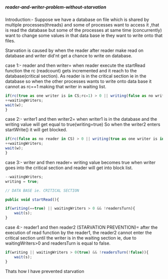 ##### reader-and-writer-problem-without-starvation
 Introduction:-
Suppose we have a database on file which is shared by multiple processes(threads) and some of processes want to access it ,that is read the database but some of the processes at same time (concurrently) want to change some values in that data base ie they want to write onto that files.

Starvation is caused by when the reader after reader make read on database and writer did'nt get a chance to write on database.

case 1:- reader and then writer=
when reader execute the startRead function the rc (readcount) gets incremented and it reach to the database(critical section).
As reader is in the critical section ie in the database so when the other processes wants to write onto data base it cannot as rc==1 making that writer in waiting list.
 
 ```js
 if(rc(true as one writer is in CS;rc=1) > 0 || writing(false as no writer in CS)){
++waitingWriters; 
wait(w);
 }
```

case 2:- writer1 and then writer2=
when writer1 is in the database and the writing value will get equal to true(writing=true) So when the writer2 enters startWrite() it will get blocked.
 
 ```js
 if(rc(false as no reader in CS) > 0 || writing(true as one writer is in CS)){
++waitingWriters; 
wait(w);
 }
```
case 3:- writer and then reader= writing value becomes true when writer goes into the critical section and reader will get into block list.
 ```js
--waitingWriters;
 writing = true;

// DATA BASE ie. CRITICAL SECTION
```
```js
public void startRead(){ 

if(writing(==true) || waitingWriters > 0 && !readersTurn){
    wait(s);
}
```
case 4:- reader1 and then reader2 (STARVATION PREVENTION)=
after the execution of read function by the reader1, the reader2 cannot enter the critical section until the writer is in the waiting section ie, due to waitingWriters>0 and readersTurn is equal to false. 
```js
if(writing || waitingWriters > 0(true) && !readersTurn(!false)){
    wait(s);
}
```
Thats how I have prevented starvation
